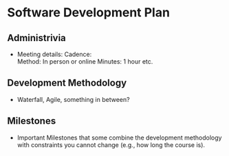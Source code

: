 # Software Development Plan

## Administrivia
* Meeting details:
 	Cadence:  
	Method: In person or online
	Minutes: 1 hour 
	etc.

## Development Methodology
* Waterfall, Agile, something in between?

## Milestones
* Important Milestones that some combine the development methodology with constraints you cannot change (e.g., how long the course is).